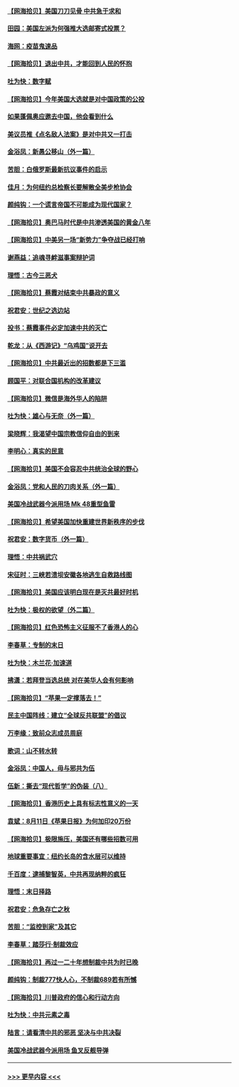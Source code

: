 #### [【网海拾贝】美国刀刀见骨 中共急于求和](../pages/nsc993/n12355511.md?t=08251802) 
#### [田园：美国左派为何强推大选邮寄式投票？](../pages/nsc993/n12352963.md?t=08251802) 
#### [海网：疫苗鬼速品](../pages/nsc993/n12354438.md?t=08251802) 
#### [【网海拾贝】退出中共，才能回到人民的怀抱](../pages/nsc993/n12352634.md?t=08251802) 
#### [吐为快：数字赋](../pages/nsc993/n12352317.md?t=08251802) 
#### [【网海拾贝】今年美国大选就是对中国政策的公投](../pages/nsc993/n12350973.md?t=08251802) 
#### [如果蓬佩奥应邀去中国，他会看到什么](../pages/nsc993/n12350945.md?t=08251802) 
#### [美议员推《点名敌人法案》是对中共又一打击](../pages/nsc993/n12350765.md?t=08251802) 
#### [金浴凤：新愚公移山（外一篇）](../pages/nsc993/n12350253.md?t=08251802) 
#### [苦胆：白俄罗斯最新抗议事件的启示](../pages/nsc993/n12349989.md?t=08251802) 
#### [佳月：为何纽约总检察长要解散全美步枪协会](../pages/nsc993/n12349939.md?t=08251802) 
#### [颜纯钩：一个谎言帝国不可能成为现代国家？](../pages/nsc993/n12349898.md?t=08251802) 
#### [【网海拾贝】奥巴马时代是中共渗透美国的黄金八年](../pages/nsc993/n12349284.md?t=08251802) 
#### [【网海拾贝】中美另一场“新势力”争夺战已经打响](../pages/nsc993/n12346998.md?t=08251802) 
#### [谢燕益：追魂寻衅滋事案辩护词](../pages/nsc993/n12346892.md?t=08251802) 
#### [理悟：古今三恶犬](../pages/nsc993/n12345190.md?t=08251802) 
#### [【网海拾贝】蔡霞对结束中共暴政的意义](../pages/nsc993/n12344263.md?t=08251802) 
#### [祝君安：世纪之选边站](../pages/nsc993/n12342382.md?t=08251802) 
#### [投书：蔡霞事件必定加速中共的灭亡](../pages/nsc993/n12341881.md?t=08251802) 
#### [乾龙：从《西游记》“乌鸡国”说开去](../pages/nsc993/n12341690.md?t=08251802) 
#### [【网海拾贝】中共最近出的招数都是下三滥](../pages/nsc993/n12341593.md?t=08251802) 
#### [顾国平：对联合国机构的改革建议](../pages/nsc993/n12339928.md?t=08251802) 
#### [【网海拾贝】微信是海外华人的陷阱](../pages/nsc993/n12338868.md?t=08251802) 
#### [吐为快：雄心与无奈（外一篇）](../pages/nsc993/n12338132.md?t=08251802) 
#### [梁晓辉：我渴望中国宗教信仰自由的到来](../pages/nsc993/n12336657.md?t=08251802) 
#### [李明心：真实的民意](../pages/nsc993/n12336089.md?t=08251802) 
#### [【网海拾贝】美国不会容忍中共统治全球的野心](../pages/nsc993/n12336063.md?t=08251802) 
#### [金浴凤：党和人民的刀肉关系（外一篇）](../pages/nsc993/n12335834.md?t=08251802) 
#### [美国冷战武器今派用场 Mk 48重型鱼雷](../pages/nsc993/n12335354.md?t=08251802) 
#### [【网海拾贝】希望美国加快重建世界新秩序的步伐](../pages/nsc993/n12334224.md?t=08251802) 
#### [祝君安：数字货币（外一篇）](../pages/nsc993/n12334186.md?t=08251802) 
#### [理悟：中共祸武穴](../pages/nsc993/n12333962.md?t=08251802) 
#### [宋征时：三峡若溃坝安徽各地逃生自救路线图](../pages/nsc993/n12332450.md?t=08251802) 
#### [【网海拾贝】美国应该明白现在是灭共最好时机](../pages/nsc993/n12332313.md?t=08251802) 
#### [吐为快：极权的欲望（外二篇）](../pages/nsc993/n12332089.md?t=08251802) 
#### [【网海拾贝】红色恐怖主义征服不了香港人的心](../pages/nsc993/n12329296.md?t=08251802) 
#### [李春草：专制的末日](../pages/nsc993/n12329079.md?t=08251802) 
#### [吐为快：木兰花‧加速道](../pages/nsc993/n12327366.md?t=08251802) 
#### [拂潇：若拜登当选总统 对在美华人会有何影响](../pages/nsc993/n12295996.md?t=08251802) 
#### [【网海拾贝】“苹果一定撑落去！”](../pages/nsc993/n12326784.md?t=08251802) 
#### [民主中国阵线：建立“全球反共联盟”的倡议](../pages/nsc993/n12324177.md?t=08251802) 
#### [万李缘：致前众志成员周庭](../pages/nsc993/n12324635.md?t=08251802) 
#### [歌词：山不转水转](../pages/nsc993/n12324599.md?t=08251802) 
#### [金浴凤：中国人，毋与邪共为伍](../pages/nsc993/n12324257.md?t=08251802) 
#### [伍新：撕去“现代哲学”的伪装（八）](../pages/nsc993/n12324188.md?t=08251802) 
#### [【网海拾贝】香港历史上具有标志性意义的一天](../pages/nsc993/n12324021.md?t=08251802) 
#### [袁斌：8月11日《苹果日报》为何加印20万份](../pages/nsc993/n12323955.md?t=08251802) 
#### [【网海拾贝】极限施压，美国还有哪些招数可用](../pages/nsc993/n12322512.md?t=08251802) 
#### [地球重要事宜：纽约长岛的含水层可以维持](../pages/nsc993/n12321844.md?t=08251802) 
#### [千百度：逮捕黎智英，中共再现纳粹的疯狂](../pages/nsc993/n12321777.md?t=08251802) 
#### [理悟：末日择路](../pages/nsc993/n12320812.md?t=08251802) 
#### [祝君安：危急存亡之秋](../pages/nsc993/n12320795.md?t=08251802) 
#### [苦胆：“监控到家”及其它](../pages/nsc993/n12320751.md?t=08251802) 
#### [李春草：踏莎行·制裁效应](../pages/nsc993/n12318290.md?t=08251802) 
#### [【网海拾贝】再过一二十年想制裁中共为时已晚](../pages/nsc993/n12318195.md?t=08251802) 
#### [颜纯钩：制裁777快人心，不制裁689若有所憾](../pages/nsc993/n12316912.md?t=08251802) 
#### [【网海拾贝】川普政府的信心和行动方向](../pages/nsc993/n12316673.md?t=08251802) 
#### [吐为快：中共元素之毒](../pages/nsc993/n12316547.md?t=08251802) 
#### [陆言：请看清中共的邪恶 坚决与中共决裂](../pages/nsc993/n12315784.md?t=08251802) 
#### [美国冷战武器今派用场 鱼叉反舰导弹](../pages/nsc993/n12316258.md?t=08251802) 

----
#### [ >>> 更早内容 <<< ](../indexes/nsc993-earlier.md)
